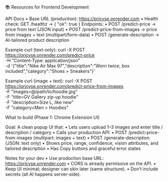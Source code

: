 📚 Resources for Frontend Development

API Docs
	•	Base URL (production):
    https://pricyse.onrender.com
	•	Health check:
    GET /healthz → { "ok": true }
Endpoints:
  	•	POST /predict-price → price from text (JSON input)
  	•	POST /predict-price-from-images → price from images + text (multipart/form-data)
  	•	POST /generate-description → AI-tailored product description

Example curl (text-only):
  curl -X POST https://pricyse.onrender.com/predict-price \
  -H "Content-Type: application/json" \
  -d '{"title":"Nike Air Max 97","description":"Worn twice, box included","category":"Shoes > Sneakers"}'


Example curl (image + text):
  curl -X POST https://pricyse.onrender.com/predict-price-from-images \
  -F "images=@/path/to/hoodie.jpg" \
  -F "title=GV Gallery zip-up hoodie" \
  -F "description=Size L, like new" \
  -F "category=Men > Hoodies"

What to build (Phase 1: Chrome Extension UI)

Goal: A clean popup UI that:
	•	Lets users upload 1–3 images and enter title / description / category
	•	Calls your production API:
	•	POST /predict-price-from-images (multipart: images + text)
	•	POST /generate-description (JSON: text only)
	•	Shows price, range, confidence, vision attributes, and tailored description
	•	Has Copy buttons and graceful error states

Notes for your dev
	•	Use production base URL: https://pricyse.onrender.com
	•	CORS is already permissive on the API.
	•	Keep UI minimal; designer can skin later (same structure).
	•	Don’t include secrets (all AI happens server-side).
